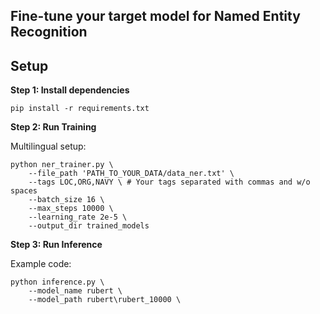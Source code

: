 ## Fine-tune your target model for Named Entity Recognition

## Setup

**Step $1$: Install dependencies**

```
pip install -r requirements.txt
```

**Step $2$: Run Training**

Multilingual setup:

```
python ner_trainer.py \
    --file_path 'PATH_TO_YOUR_DATA/data_ner.txt' \
    --tags LOC,ORG,NAVY \ # Your tags separated with commas and w/o spaces
    --batch_size 16 \
    --max_steps 10000 \
    --learning_rate 2e-5 \
    --output_dir trained_models 
```
**Step $3$: Run Inference**

Example code:
``` 
python inference.py \
    --model_name rubert \
    --model_path rubert\rubert_10000 \
```
